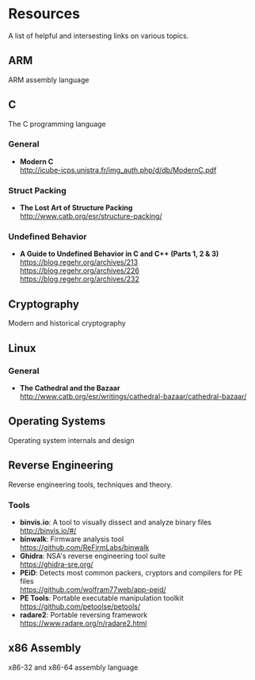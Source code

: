 # Resources
A list of helpful and intersesting links on various topics. 

## ARM
ARM assembly language

## C
The C programming language
### General
- **Modern C**<br>http://icube-icps.unistra.fr/img_auth.php/d/db/ModernC.pdf
### Struct Packing
- **The Lost Art of Structure Packing**<br>http://www.catb.org/esr/structure-packing/

### Undefined Behavior
- **A Guide to Undefined Behavior in C and C++ (Parts 1, 2 & 3)**<br>https://blog.regehr.org/archives/213 <br>https://blog.regehr.org/archives/226 <br>https://blog.regehr.org/archives/232 

## Cryptography
Modern and historical cryptography

## Linux
### General
- **The Cathedral and the Bazaar**<br>http://www.catb.org/esr/writings/cathedral-bazaar/cathedral-bazaar/

## Operating Systems
Operating system internals and design

## Reverse Engineering
Reverse engineering tools, techniques and theory.

### Tools
- **binvis.io**: A tool to visually dissect and analyze binary files<br>http://binvis.io/#/<br>
- **binwalk**: Firmware analysis tool<br>https://github.com/ReFirmLabs/binwalk
- **Ghidra**: NSA's reverse engineering tool suite<br>https://ghidra-sre.org/
- **PEiD**: Detects most common packers, cryptors and compilers for PE files<br>https://github.com/wolfram77web/app-peid/
- **PE Tools**: Portable executable manipulation toolkit<br>https://github.com/petoolse/petools/
- **radare2**: Portable reversing framework<br>https://www.radare.org/n/radare2.html

## x86 Assembly
x86-32 and x86-64 assembly language
